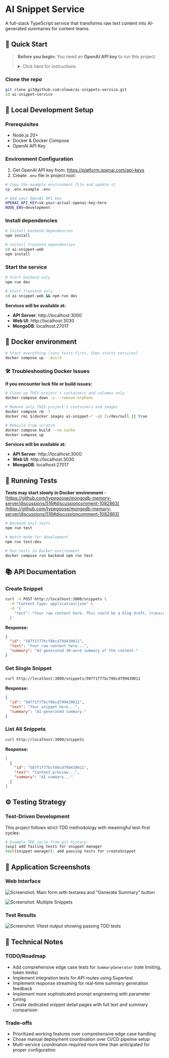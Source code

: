 # AI Snippet Service

A full-stack TypeScript service that transforms raw text content into AI-generated summaries for content teams.

## 🚀 Quick Start

> **Before you begin:** You need an **OpenAI API key** to run this project.
>
> <details>
> <summary>Click here for instructions</summary>
>
> 1. **Sign up / Log in to OpenAI**  
>    Go to [https://platform.openai.com](https://platform.openai.com) and log in or create an account.
> 2. **Create an API Key**
>    - Navigate to API Keys - [https://platform.openai.com/api-keys](https://platform.openai.com/api-keys).
>    - Select a name and click **Create new secret key**.
>    - Copy the key
> 3. **Add it to your `.env` file**
>    ```env
>    OPENAI_API_KEY="sk-xxxxxxxxxxxxxxxxxxxxxxxxxxxxxxxx"
>    ```
>    </details>

### Clone the repo

```bash
git clone git@github.com:olowe/ai-snippets-service.git
cd ai-snippet-service
```

## 🔧 Local Development Setup

### Prerequisites

- Node.js 20+
- Docker & Docker Compose
- OpenAI API Key

### Environment Configuration

1. Get OpenAI API key from: https://platform.openai.com/api-keys
2. Create `.env` file in project root:

```bash
# Copy the example environment file and update it
cp .env.example .env

# Add your OpenAI API key
OPENAI_API_KEY=sk-your-actual-openai-key-here
NODE_ENV=development
```

### Install dependencies

```bash
# Install backend dependencies
npm install

# Install frontend dependencies
cd ai-snippet-web
npm install
```

### Start the service

```bash
# Start backend only
npm run dev

# Start frontend only
cd ai-snippet-web && npm run dev
```

**Services will be available at:**

- **API Server**: http://localhost:3000
- **Web UI**: http://localhost:3030
- **MongoDB**: localhost:27017

## 🐳 Docker environment

```bash
# Start everything (runs tests first, then starts services)
docker compose up --build
```

### 🛠 Troubleshooting Docker Issues

**If you encounter lock file or build issues:**

```bash
# Clean up THIS project's containers and volumes only
docker compose down -v --remove-orphans

# Remove only THIS project's containers and images
docker compose rm -f
docker rmi $(docker images ai-snippet-* -q) 2>/dev/null || true

# Rebuild from scratch
docker compose build --no-cache
docker compose up
```

**Services will be available at:**

- **API Server**: http://localhost:3000
- **Web UI**: http://localhost:3030
- **MongoDB**: localhost:27017

## 🧪 Running Tests

**Tests may start slowly in Docker environment** -
[https://github.com/typegoose/mongodb-memory-server/discussions/516#discussioncomment-1082863](https://github.com/typegoose/mongodb-memory-server/discussions/516#discussioncomment-1082863)

```bash
# Backend unit tests
npm run test

# Watch mode for development
npm run test:dev

# Run tests in Docker environment
docker compose run backend npm run test
```

## 📚 API Documentation

### Create Snippet

```bash
curl -X POST http://localhost:3000/snippets \
  -H "Content-Type: application/json" \
  -d '{
    "text": "Your raw content here. This could be a blog draft, transcript, or any text that needs summarization for content teams to reuse elsewhere."
  }'
```

**Response:**

```json
{
  "id": "507f1f77bcf86cd799439011",
  "text": "Your raw content here...",
  "summary": "AI-generated 30-word summary of the content."
}
```

### Get Single Snippet

```bash
curl http://localhost:3000/snippets/507f1f77bcf86cd799439011
```

**Response:**

```json
{
  "id": "507f1f77bcf86cd799439011",
  "text": "Your snippet here...",
  "summary": "AI-generated summary."
}
```

### List All Snippets

```bash
curl http://localhost:3000/snippets
```

**Response:**

```json
[
  {
    "id": "507f1f77bcf86cd799439011",
    "text": "Content preview...",
    "summary": "AI summary..."
  }
]
```

## ⚙️ Testing Strategy

### Test-Driven Development

This project follows strict TDD methodology with meaningful test-first cycles:

```bash
# Example TDD cycle from git history:
[wip] add failing tests for snippet manager
test(snippet-manager): add passing tests for createSnippet
```

## 📸 Application Screenshots

### Web Interface

![Screenshot: Main form with textarea and "Generate Summary" button](https://imgur.com/iQciD7D.png)

![Screenshot: Multiple Snippets](https://imgur.com/Uk8XaVp.png)

### Test Results

![Screenshot: Vitest output showing passing TDD tests](https://imgur.com/RzchVIo.png)

## 📝 Technical Notes

### TODO/Roadmap

- Add comprehensive edge case tests for `SummaryGenerator` (rate limiting, token limits)
- Implement integration tests for API routes using Supertest
- Implement response streaming for real-time summary generation feedback
- Implement more sophisticated prompt engineering with parameter tuning
- Create dedicated snippet detail pages with full text and summary comparison

### Trade-offs

- Prioritized working features over comprehensive edge case handling
- Chose manual deployment coordination over CI/CD pipeline setup
- Multi-service coordination required more time than anticipated for proper configuration
